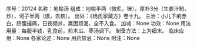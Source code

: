 序号：20124
名称：地榆汤
组成：地榆半两（微炙，锉），厚朴3分（生姜汁制，炒），诃子半两（煨，去核）。
出处：《杨氏家藏方》卷十九。
主治：小儿下痢赤白，脐腹撮痛，日夜频并，羸困烦渴，全不入食。
加减：None
功效：None
用法用量：每服半钱，乳食前，煎木瓜、枣汤调下。
制备方法：上为细末。
临床应用：None
各家论述：None
用药禁忌：None
附注：None
